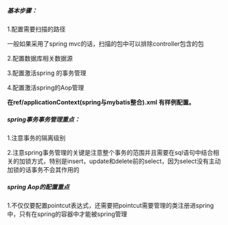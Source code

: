 ##### 基本步骤：

1.配置需要扫描的路径

一般如果采用了spring mvc的话，扫描的包中可以排除controller包含的包

2.配置数据库相关数据源

3.配置激活spring 的事务管理

4.配置激活spring的Aop管理



**在ref/applicationContext(spring与mybatis整合).xml 有样例配置。**

##### spring事务事务管理重点：

1.注意事务的隔离级别

2.注意spring事务管理的关键是注意整个事务的范围并且需要在sql语句中结合相关的加锁方式，特别是insert，update和delete前的select，因为select没有主动加锁的话事务不会其作用的

##### spring Aop的配置重点

1.不仅仅要配置pointcut表达式，还需要把pointcut需要管理的类注册进spring中，只有在spring的容器中才能被spring管理
